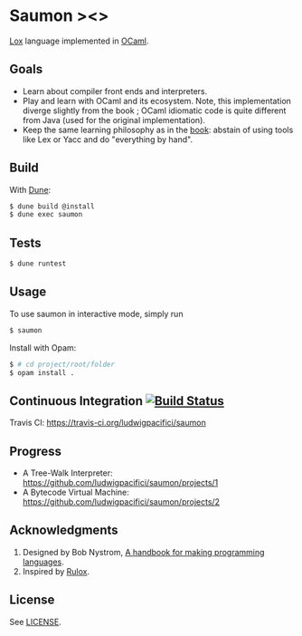 # Saumon ><>

[Lox](http://www.craftinginterpreters.com/the-lox-language.html) language implemented in [OCaml](https://ocaml.org/).

## Goals

* Learn about compiler front ends and interpreters.
* Play and learn with OCaml and its ecosystem. Note, this implementation diverge slightly from the book ; OCaml idiomatic code is quite different from Java (used for the original implementation).
* Keep the same learning philosophy as in the [book](http://www.craftinginterpreters.com/introduction.html#the-code): abstain of using tools like Lex or Yacc and do "everything by hand".

## Build

With [Dune](https://dune.build/):

```bash
$ dune build @install
$ dune exec saumon
```

## Tests

```bash
$ dune runtest
```

## Usage

To use saumon in interactive mode, simply run

```bash
$ saumon
```

Install with Opam:

```bash
$ # cd project/root/folder
$ opam install .
```

## Continuous Integration [![Build Status](https://travis-ci.org/ludwigpacifici/saumon.svg?branch=master)](https://travis-ci.org/ludwigpacifici/saumon)

Travis CI: https://travis-ci.org/ludwigpacifici/saumon

## Progress

* A Tree-Walk Interpreter: https://github.com/ludwigpacifici/saumon/projects/1
* A Bytecode Virtual Machine: https://github.com/ludwigpacifici/saumon/projects/2

## Acknowledgments

1. Designed by Bob Nystrom, [A handbook for making programming languages](http://www.craftinginterpreters.com/).
2. Inspired by [Rulox](https://github.com/mariosangiorgio/rulox).

## License

See [LICENSE](LICENSE).

